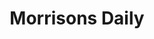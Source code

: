---
title: "Morrisons Daily"
url: /chelmsford/morrisons-daily-waterhouse-lane/
shop: convenience
---